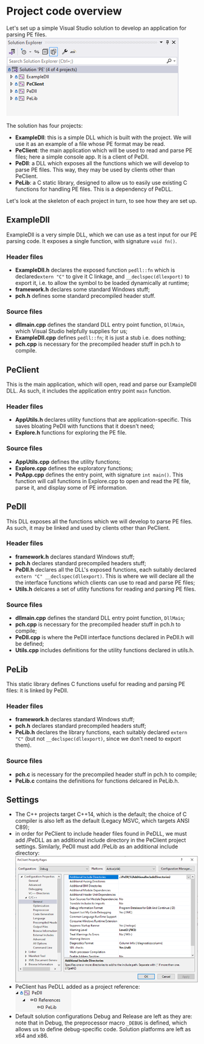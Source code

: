 # Project code overview
Let's set up a simple Visual Studio solution to develop an application for parsing PE files.
![The project as seen in the Solution Explorer](img/solution_projects.png "The project as seen in the Solution Explorer")

The solution has four projects:
- **ExampleDll**: this is a simple DLL which is built with the project. We will use it as an example of a file whose PE format may be read.
- **PeClient**: the main application which will be used to read and parse PE files; here a simple console app. It is a client of PeDll.
- **PeDll**: a DLL which exposes all the functions which we will develop to parse PE files. This way, they may be used by clients other than PeClient.
- **PeLib**: a C static library, designed to allow us to easily use existing C functions for handling PE files. This is a dependency of PeDLL.

Let's look at the skeleton of each project in turn, to see how they are set up.

## ExampleDll
ExampleDll is a very simple DLL, which we can use as a test input for our PE parsing code. It exposes a single function, with signature `void fn()`.
### Header files
- **ExampleDll.h** declares the exposed function `pedll::fn` which is declared`extern "C"` to give it C linkage, and `__declspec(dllexport)` to export it, i.e. to allow the symbol to be loaded dynamically at runtime;
- **framework.h** declares some standard Windows stuff;
- **pch.h** defines some standard precompiled header stuff.
### Source files
- **dllmain.cpp** defines the standard DLL entry point function, `DllMain`, which Visual Studio helpfully supplies for us;
- **ExampleDll.cpp** defines `pedll::fn`; it is just a stub i.e. does nothing;
- **pch.cpp** is necessary for the precompiled header stuff in pch.h to compile.

## PeClient
This is the main application, which will open, read and parse our ExampleDll DLL. As such, it includes the application entry point `main` function.
### Header files
- **AppUtils.h** declares utility functions that are application-specific. This saves bloating PeDll with functions that it doesn't need;
- **Explore.h** functions for exploring the PE file.
### Source files
- **AppUtils.cpp** defines the utility functions;
- **Explore.cpp** defines the exploratory functions;
- **PeApp.cpp** defines the entry point, with signature `int main()`. This function will call functions in Explore.cpp to open and read the PE file, parse it, and display some of PE information.

## PeDll
This DLL exposes all the functions which we will develop to parse PE files. As such, it may be linked and used by clients other than PeClient.
### Header files
- **framework.h** declares standard Windows stuff;
- **pch.h** declares standard precompiled headers stuff;
- **PeDll.h** declares all the DLL's exposed functions, each suitably declared `extern "C" __declspec(dllexport)`. This is where we will declare all the the interface functions which clients can use to read and parse PE files;
- **Utils.h** delcares a set of utlity functions for reading and parsing PE files.
### Source files
- **dllmain.cpp** defines the standard DLL entry point function, `DllMain`;
- **pch.cpp** is necessary for the precompiled header stuff in pch.h to compile;
- **PeDll.cpp** is where the PeDll interface functions declared in PeDll.h will be defined;
- **Utils.cpp** includes definitions for the utility functions declared in utils.h.

## PeLib
This static library defines C functions useful for reading and parsing PE files: it is linked by PeDll.
### Header files
- **framework.h** declares standard Windows stuff;
- **pch.h** declares standard precompiled headers stuff;
- **PeLib.h** declares the library functions, each suitably declared `extern "C"` (but not `__declspec(dllexport)`, since we don't need to export them).
### Source files
- **pch.c** is necessary for the precompiled header stuff in pch.h to compile;
- **PeLib.c** contains the definitions for functions delcared in PeLib.h.

## Settings
- The C++ projects target C++14, which is the default; the choice of C compiler is also left as the default (Legacy MSVC, which targets ANSI C89);
- in order for PeClient to include header files found in PeDLL, we must add /PeDLL as an additional include directory in the PeClient project settings. Similarly, PeDll must add /PeLib as an additional include directory:\
!["PeClient additional include directories"](img/peclient_additional_includes.png "PeClient additional include directories")
- PeClient has PeDLL added as a project reference:\
![PeDll as a project reference of PeClient](img/peclient_project_reference.png "PeDll as a project reference of PeClient")
- Default solution configurations Debug and Release are left as they are: note that in Debug, the preprocessor macro `_DEBUG` is defined, which allows us to define debug-specific code. Solution platforms are left as x64 and x86.


